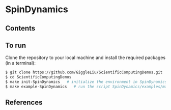 # SpinDynamics

## Contents

## To run

Clone the repository to your local machine and install the required packages (in a terminal):

```bash
$ git clone https://github.com/GiggleLiu/ScientificComputingDemos.git
$ cd ScientificComputingDemos
$ make init-SpinDynamics   # initialize the environment in SpinDynamics and SpinDynamics/examples
$ make example-SpinDynamics   # run the script SpinDynamics/examples/main.jl
```

## References
[^Tsai2008]: Tsai, S.-H., Landau, D.P., 2008. Spin Dynamics: An Atomistic Simulation Tool for Magnetic Systems. Computing in Science & Engineering 10, 72–79. https://doi.org/10.1109/MCSE.2008.12
